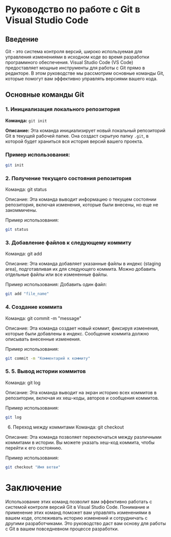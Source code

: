 # Руководство по работе с Git в Visual Studio Code

## Введение
Git - это система контроля версий, широко используемая для управления изменениями в исходном коде во время разработки программного обеспечения. Visual Studio Code (VS Code) предоставляет мощные инструменты для работы с Git прямо в редакторе. В этом руководстве мы рассмотрим основные команды Git, которые помогут вам эффективно управлять версиями вашего кода.

## Основные команды Git

### 1. Инициализация локального репозитория
**Команда:** `git init`

**Описание:** Эта команда инициализирует новый локальный репозиторий Git в текущей рабочей папке. Она создаст скрытую папку `.git`, в которой будет храниться вся история версий вашего проекта.

### Пример использования:
```sh
git init
```

### 2. Получение текущего состояния репозитория
Команда: git status

Описание: Эта команда выводит информацию о текущем состоянии репозитория, включая изменения, которые были внесены, но еще не закоммичены.

Пример использования:
```sh
git status
```

### 3. Добавление файлов к следующему коммиту
Команда: git add

Описание: Эта команда добавляет указанные файлы в индекс (staging area), подготавливая их для следующего коммита. Можно добавить отдельные файлы или все измененные файлы.

Пример использования:
Добавить один файл:
```sh
git add "file_name"
```

### 4. Создание коммита
Команда: git commit -m "message"

Описание: Эта команда создает новый коммит, фиксируя изменения, которые были добавлены в индекс. Сообщение коммита должно описывать внесенные изменения.

Пример использования:
```sh
git commit -m "Комментарий к коммиту"
```

### 5. 5. Вывод истории коммитов
Команда: git log

Описание: Эта команда выводит на экран историю всех коммитов в репозитории, включая их хеш-коды, авторов и сообщения коммитов.

Пример использования:
```sh
git log
```
6. Переход между коммитами
Команда: git checkout

Описание: Эта команда позволяет переключаться между различными коммитами в истории. Вы можете указать хеш-код коммита, чтобы перейти к его состоянию.

Пример использования:
```sh   
git checkout "Имя ветви"
```

# Заключение

Использование этих команд позволит вам эффективно работать с системой контроля версий Git в Visual Studio Code. Понимание и применение этих команд поможет вам управлять изменениями в вашем коде, отслеживать историю изменений и сотрудничать с другими разработчиками. Это руководство даст вам основу для работы с Git в вашем повседневном процессе разработки.